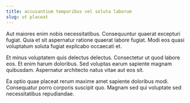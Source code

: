 ```yaml
---
title: accusantium temporibus vel soluta laborum
slug: ut placeat
---
```


Aut maiores enim nobis necessitatibus. Consequuntur quaerat excepturi fugiat. Quia et sit aspernatur ratione quaerat labore fugiat. Modi eos quasi voluptatum soluta fugiat explicabo occaecati et.

Et minus voluptatem quis delectus delectus. Consectetur ut quod labore eos. Et enim harum doloribus. Sed voluptas earum sapiente magnam quibusdam. Aspernatur architecto natus vitae aut eos sit.

Ea optio quae placeat rerum maxime amet sapiente doloribus modi. Consequatur porro corporis suscipit quo. Magnam sed qui voluptate sed necessitatibus repudiandae.
